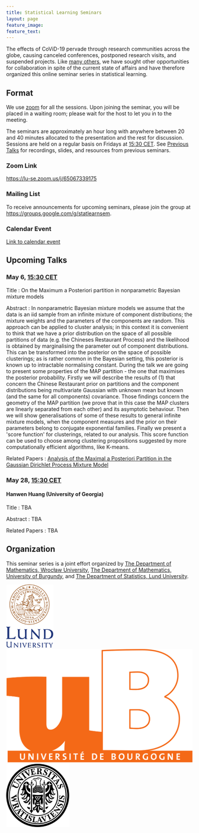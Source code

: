 ```yaml
---
title: Statistical Learning Seminars
layout: page
feature_image:
feature_text:
---
```


The effects of CoViD-19 pervade through research communities across the
globe, causing canceled conferences, postponed research visits, and suspended
projects. Like [many others](/links), we have sought other opportunities for
collaboration in spite of the current state of affairs and have therefore
organized this online seminar series in statistical learning.

## Format

We use [zoom](https://zoom.us/) for all the sessions. Upon joining the
seminar, you will be placed in a waiting room; please wait for the host to
let you in to the meeting.

The seminars are approximately an hour long with anywhere between 20 and 40
minutes allocated to the presentation and the rest for discussion. Sessions
are held on a regular basis on Fridays at [15:30
CET](https://www.thetimezoneconverter.com/?t=15%3A30%20pm&tz=Stockholm&). See
[Previous Talks](/previous-talks) for recordings, slides, and resources from
previous seminars.

### Zoom Link

<https://lu-se.zoom.us/j/65067339175>

### Mailing List

To receive announcements for upcoming seminars, please join the group at
<https://groups.google.com/g/statlearnsem>.

### Calendar Event

[Link to calendar event](https://lu-se.zoom.us/meeting/u5Etce6rrTIrHdGmDxIUKT33_HsILcrt6Tui/ics?icsToken=98tyKu-trj0tGdecsR6CR_MMAo_oKOnztlhcgqd6kTv9KhV4VlClCcpRG558AsyG)

## Upcoming Talks

### May 6, [15:30 CET](https://www.thetimezoneconverter.com/?t=15%3A30%20pm&tz=Stockholm&)

Title
: On the Maximum a Posteriori partition in nonparametric Bayesian mixture models

Abstract
: In nonparametric Bayesian mixture models we assume that the data is an iid
  sample from an infinite mixture of component distributions; the mixture
  weights and the parameters of the components are random. This approach can
  be applied to cluster analysis; in this context it is convenient to think
  that we have a prior distribution on the space of all possible partitions of
  data (e.g. the Chineses Restaurant Process) and the likelihood is obtained
  by marginalising the parameter out of component distributions. This can be
  transformed into the posterior on the space of possible clusterings; as is
  rather common in the Bayesian setting, this posterior is known up to
  intractable normalising constant.  During the talk we are going to present
  some properties of the MAP partition - the one that maximises the posterior
  probability. Firstly we will describe the results of (1) that concern the
  Chinese Restaurant prior on partitions and the component distributions being
  multivariate Gaussian with unknown mean but known (and the same for all
  components) covariance. Those findings concern the geometry of the MAP
  partition (we prove that in this case the MAP clusters are linearly separated
  from each other) and its asymptotic behaviour. Then we will show
  generalisations of some of these results to general infinite mixture models,
  when the component measures and the prior on their parameters belong to
  conjugate exponential families. Finally we present a 'score function' for
  clusterings, related to our analysis. This score function can be used to
  choose among clustering propositions suggested by more computationally
  efficient algorithms, like K-means.

Related Papers
: [Analysis of the Maximal a Posteriori Partition in the Gaussian Dirichlet Process Mixture Model](https://projecteuclid.org/journals/bayesian-analysis/volume-14/issue-2/Analysis-of-the-Maximal-a-Posteriori-Partition-in-the-Gaussian/10.1214/18-BA1114.full)

### May 28, [15:30 CET](https://www.thetimezoneconverter.com/?t=15%3A30%20pm&tz=Stockholm&)

#### Hanwen Huang (University of Georgia)

Title
: TBA

Abstract
: TBA

Related Papers
: TBA

## Organization

This seminar series is a joint effort organized by
[The Department of Mathematics, Wrocław University](https://www.math.uni.wroc.pl),
[The Department of Mathematics, University of Burgundy](https://math.u-bourgogne.fr/), and
[The Department of Statistics, Lund University](https://stat.lu.se).

<div class="row">
  <div class="column">
    <img src="assets/logo-lu.svg" alt="Lund University" style="height:170px">
  </div>
  <div class="column">
    <img src="assets/logo-burgundy.png" alt="University of Burgundy" style="width:auto height:170px">
  </div>
  <div class="column">
    <img src="assets/logo-wroclaw.svg" alt="Wroclaw University" style="height:170px">
  </div>
</div>

